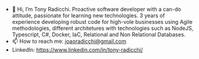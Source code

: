 - 👋 Hi, I’m Tony Radicchi. Proactive software developer with a can-do attitude, passionate for learning new technologies. 3 years of experience developing robust code for high-vole businesses using Agile methodologies, different architetures with technologies such as NodeJS, Typescript, C#, Docker, IaC, Relational and Non Relational Databases.
- 📫 How to reach me: joaoradicchi@gmail.com
- LinkedIn: <https://www.linkedin.com/in/tony-radicchi/>

<!---
joaosenna19/joaosenna19 is a ✨ special ✨ repository because its `README.md` (this file) appears on your GitHub profile.
You can click the Preview link to take a look at your changes.
--->
